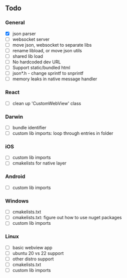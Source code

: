 ## Todo

### General
 - [x] json parser
 - [ ] websocket server
 - [ ] move json, websocket to separate libs
 - [ ] rename libload, or move json utils
 - [ ] shared lib load
 - [ ] No hardcoded dev URL
 - [ ] Support static/bundled html
 - [ ] json*.h - change sprintf to snprintf
 - [ ] memory leaks in native message handler

### React
 - [ ] clean up 'CustomWebView' class

### Darwin
 - [ ] bundle identifier
 - [ ] custom lib imports: loop through entries in folder

### iOS
 - [ ] custom lib imports
 - [ ] cmakelists for native layer

### Android
 - [ ] custom lib imports

### Windows
- [ ] cmakelists.txt
- [ ] cmakelists.txt: figure out how to use nuget packages
- [ ] custom lib imports

### Linux
- [ ] basic webview app
- [ ] ubuntu 20 vs 22 support
- [ ] other distro support
- [ ] cmakelists.txt
- [ ] custom lib imports
